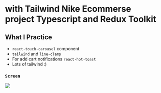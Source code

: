 # with Tailwind  Nike Ecommerse project Typescript and Redux Toolkit

## What I Practice

 - `react-touch-carousel` component
 - `tailwind` and `line-clamp`
 - For add cart notifications `react-hot-toast` 
 - Lots of tailwind :)

### `Screen` </br>

![](screen.gif)  
